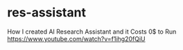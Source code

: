 # res-assistant

How I created AI Research Assistant and it Costs 0$ to Run 
https://www.youtube.com/watch?v=f1ihg20fQiU
